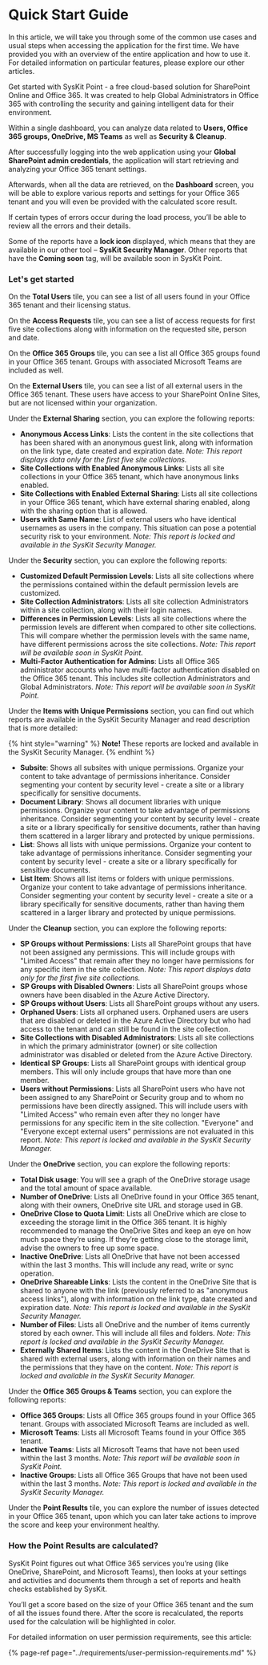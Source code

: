 # Quick Start Guide

In this article, we will take you through some of the common use cases and usual steps when accessing the application for the first time. We have provided you with an overview of the entire application and how to use it. For detailed information on particular features, please explore our other articles.

Get started with SysKit Point - a free cloud-based solution for SharePoint Online and Office 365. It was created to help Global Administrators in Office 365 with controlling the security and gaining intelligent data for their environment.

Within a single dashboard, you can analyze data related to **Users, Office 365 groups, OneDrive, MS Teams** as well as **Security & Cleanup**.

After successfully logging into the web application using your **Global SharePoint admin credentials**, the application will start retrieving and analyzing your Office 365 tenant settings.

Afterwards, when all the data are retrieved, on the **Dashboard** screen, you will be able to explore various reports and settings for your Office 365 tenant and you will even be provided with the calculated score result.

If certain types of errors occur during the load process, you’ll be able to review all the errors and their details.

Some of the reports have a **lock icon** displayed, which means that they are available in our other tool – **SysKit Security Manager**. Other reports that have the **Coming soon** tag, will be available soon in SysKit Point.

### Let's get started

On the **Total Users** tile, you can see a list of all users found in your Office 365 tenant and their licensing status.

On the **Access Requests** tile, you can see a list of access requests for first five site collections along with information on the requested site, person and date.

On the **Office 365 Groups** tile, you can see a list all Office 365 groups found in your Office 365 tenant. Groups with associated Microsoft Teams are included as well.

On the **External Users** tile, you can see a list of all external users in the Office 365 tenant. These users have access to your SharePoint Online Sites, but are not licensed within your organization.

Under the **External Sharing** section, you can explore the following reports:

* **Anonymous Access Links**: Lists the content in the site collections that has been shared with an anonymous guest link, along with information on the link type, date created and expiration date. _Note: This report displays data only for the first five site collections._
* **Site Collections with Enabled Anonymous Links**: Lists all site collections in your Office 365 tenant, which have anonymous links enabled.
* **Site Collections with Enabled External Sharing**: Lists all site collections in your Office 365 tenant, which have external sharing enabled, along with the sharing option that is allowed.
* **Users with Same Name**: List of external users who have identical usernames as users in the company. This situation can pose a potential security risk to your environment. _Note: This report is locked and available in the SysKit Security Manager._

Under the **Security** section, you can explore the following reports:

* **Customized Default Permission Levels**: Lists all site collections where the permissions contained within the default permission levels are customized.
* **Site Collection Administrators**: Lists all site collection Administrators within a site collection, along with their login names.
* **Differences in Permission Levels**: Lists all site collections where the permission levels are different when compared to other site collections. This will compare whether the permission levels with the same name, have different permissions across the site collections. _Note: This report will be available soon in SysKit Point._
* **Multi-Factor Authentication for Admins**: Lists all Office 365 administrator accounts who have multi-factor authentication disabled on the Office 365 tenant. This includes site collection Administrators and Global Administrators. _Note: This report will be available soon in SysKit Point._

Under the **Items with Unique Permissions** section, you can find out which reports are available in the SysKit Security Manager and read description that is more detailed:

{% hint style="warning" %}
**Note!** These reports are locked and available in the SysKit Security Manager.
{% endhint %}

* **Subsite**: Shows all subsites with unique permissions. Organize your content to take advantage of permissions inheritance. Consider segmenting your content by security level - create a site or a library specifically for sensitive documents.
* **Document Library**: Shows all document libraries with unique permissions. Organize your content to take advantage of permissions inheritance. Consider segmenting your content by security level - create a site or a library specifically for sensitive documents, rather than having them scattered in a larger library and protected by unique permissions.
* **List**: Shows all lists with unique permissions. Organize your content to take advantage of permissions inheritance. Consider segmenting your content by security level - create a site or a library specifically for sensitive documents.
* **List Item**: Shows all list items or folders with unique permissions. Organize your content to take advantage of permissions inheritance. Consider segmenting your content by security level - create a site or a library specifically for sensitive documents, rather than having them scattered in a larger library and protected by unique permissions.

Under the **Cleanup** section, you can explore the following reports:

* **SP Groups without Permissions**: Lists all SharePoint groups that have not been assigned any permissions. This will include groups with "Limited Access" that remain after they no longer have permissions for any specific item in the site collection. _Note: This report displays data only for the first five site collections._
* **SP Groups with Disabled Owners**: Lists all SharePoint groups whose owners have been disabled in the Azure Active Directory.
* **SP Groups without Users**: Lists all SharePoint groups without any users.
* **Orphaned Users**: Lists all orphaned users. Orphaned users are users that are disabled or deleted in the Azure Active Directory but who had access to the tenant and can still be found in the site collection.
* **Site Collections with Disabled Administrators**: Lists all site collections in which the primary administrator \(owner\) or site collection administrator was disabled or deleted from the Azure Active Directory.
* **Identical SP Groups**: Lists all SharePoint groups with identical group members. This will only include groups that have more than one member.
* **Users without Permissions**: Lists all SharePoint users who have not been assigned to any SharePoint or Security group and to whom no permissions have been directly assigned. This will include users with "Limited Access" who remain even after they no longer have permissions for any specific item in the site collection. "Everyone" and "Everyone except external users" permissions are not evaluated in this report. _Note: This report is locked and available in the SysKit Security Manager._

Under the **OneDrive** section, you can explore the following reports:

* **Total Disk usage**: You will see a graph of the OneDrive storage usage and the total amount of space available.
* **Number of OneDrive**: Lists all OneDrive found in your Office 365 tenant, along with their owners, OneDrive site URL and storage used in GB.
* **OneDrive Close to Quota Limit**: Lists all OneDrive which are close to exceeding the storage limit in the Office 365 tenant. It is highly recommended to manage the OneDrive Sites and keep an eye on how much space they’re using. If they’re getting close to the storage limit, advise the owners to free up some space.
* **Inactive OneDrive**: Lists all OneDrive that have not been accessed within the last 3 months. This will include any read, write or sync operation.
* **OneDrive Shareable Links**: Lists the content in the OneDrive Site that is shared to anyone with the link \(previously referred to as "anonymous access links"\), along with information on the link type, date created and expiration date. _Note: This report is locked and available in the SysKit Security Manager._
* **Number of Files**: Lists all OneDrive and the number of items currently stored by each owner. This will include all files and folders. _Note: This report is locked and available in the SysKit Security Manager._
* **Externally Shared Items**: Lists the content in the OneDrive Site that is shared with external users, along with information on their names and the permissions that they have on the content. _Note: This report is locked and available in the SysKit Security Manager._

Under the **Office 365 Groups & Teams** section, you can explore the following reports:

* **Office 365 Groups**: Lists all Office 365 groups found in your Office 365 tenant. Groups with associated Microsoft Teams are included as well.
* **Microsoft Teams**: Lists all Microsoft Teams found in your Office 365 tenant.
* **Inactive Teams**: Lists all Microsoft Teams that have not been used within the last 3 months. _Note: This report will be available soon in SysKit Point._
* **Inactive Groups**: Lists all Office 365 Groups that have not been used within the last 3 months. _Note: This report is locked and available in the SysKit Security Manager._

Under the **Point Results** tile, you can explore the number of issues detected in your Office 365 tenant, upon which you can later take actions to improve the score and keep your environment healthy.

### How the Point Results are calculated?

SysKit Point figures out what Office 365 services you’re using \(like OneDrive, SharePoint, and Microsoft Teams\), then looks at your settings and activities and documents them through a set of reports and health checks established by SysKit.

You’ll get a score based on the size of your Office 365 tenant and the sum of all the issues found there. After the score is recalculated, the reports used for the calculation will be highlighted in color.

For detailed information on user permission requirements, see this article: 

{% page-ref page="../requirements/user-permission-requirements.md" %}

